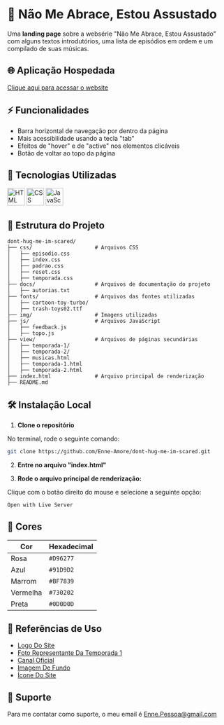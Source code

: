 
# 🧶 Não Me Abrace, Estou Assustado

 Uma **landing page** sobre a websérie "Não Me Abrace, Estou Assustado" com alguns textos introdutórios, uma lista de episódios em ordem e um compilado de suas músicas.


## 🌐 Aplicação Hospedada

 [Clique aqui para acessar o website](https://enne-amore.github.io/do-not-hug-i-am-scared/)


## ⚡ Funcionalidades

 - Barra horizontal de navegação por dentro da página
 - Mais acessibilidade usando a tecla "tab"
 - Efeitos de "hover" e de "active" nos elementos clicáveis
 - Botão de voltar ao topo da página


## 🚀 Tecnologias Utilizadas

 <p align="left">
   <img src="https://cdn.jsdelivr.net/gh/devicons/devicon/icons/html5/html5-original.svg" title="HTML" alt="HTML" width="40" height="40"/>
   <img src="https://upload.wikimedia.org/wikipedia/commons/thumb/a/ab/Official_CSS_Logo.svg/2048px-Official_CSS_Logo.svg.png" title="CSS" alt="CSS" width="40" height="40"/>
   <img src="https://cdn.jsdelivr.net/gh/devicons/devicon/icons/javascript/javascript-original.svg" title="JavaScript" alt="JavaScript" width="40" height="40"/>
 </p>


## 📂 Estrutura do Projeto

 ```plaintext
 dont-hug-me-im-scared/
 ├── css/                    # Arquivos CSS
 │   ├── episodio.css 
 │   ├── index.css
 │   ├── padrao.css 
 │   ├── reset.css  
 │   ├── temporada.css       
 ├── docs/                   # Arquivos de documentação do projeto
 │   ├── autorias.txt
 ├── fonts/                  # Arquivos das fontes utilizadas
 │   ├── cartoon-toy-turbo/
 │   ├── trash-toys02.ttf
 ├── img/                    # Imagens utilizadas 
 ├── js/                     # Arquivos JavaScript
 │   ├── feedback.js 
 │   ├── topo.js 
 ├── view/                   # Arquivos de páginas secundárias
 │   ├── temporada-1/
 │   ├── temporada-2/
 │   ├── musicas.html
 │   ├── temporada-1.html
 │   ├── temporada-2.html
 ├── index.html              # Arquivo principal de renderização
 ├── README.md
 ```


## 🛠️ Instalação Local

 1. **Clone o repositório**
 
 No terminal, rode o seguinte comando:
 
 ```bash
 git clone https://github.com/Enne-Amore/dont-hug-me-im-scared.git
 ```
 
 2. **Entre no arquivo "index.html"**
 
 3. **Rode o arquivo principal de renderização:**
 
 Clique com o botão direito do mouse e selecione a seguinte opção:
 
 ```bash
 Open with Live Server
 ```


## 🌈 Cores

| Cor      | Hexadecimal |
| -------- | ----------- |
| Rosa     | `#D96277`   |
| Azul     | `#91D9D2`   |
| Marrom   | `#BF7839`   |
| Vermelha | `#730202`   |
| Preta    | `#0D0D0D`   |


## 🌟 Referências de Uso

 - [Logo Do Site](http://cinegnose.blogspot.com/2016/01/curta-da-semana-dont-hug-me-im-scared-o.html)
 - [Foto Representante Da Temporada 1](http://www.beckyandjoes.com)
 - [Canal Oficial](https://www.youtube.com/@donthugmeimscared)
 - [Imagem De Fundo](https://www.deviantart.com/fnafnate/art/Don-t-hug-me-I-m-scared-wallpaper-797185474)
 - [Ícone Do Site](https://www.reddit.com/r/DHMIS/comments/epcg5i/the_dhmis_trio_ssbukfad2_style_icon/?utm_source=share&utm_medium=web3x&utm_name=web3xcss&utm_term=1&utm_content=share_button)
 

## 🔧 Suporte

 Para me contatar como suporte, o meu email é [Enne.Pessoa@gmail.com](mailto:Enne.Pessoa@gmail.com)

